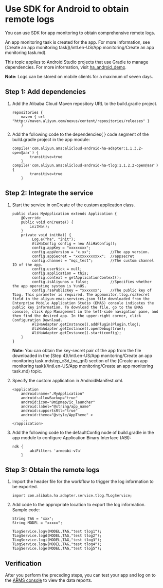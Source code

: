 # Use SDK for Android to obtain remote logs

You can use SDK for app monitoring to obtain comprehensive remote logs.

An app monitoring task is created for the app. For more information, see [Create an app monitoring task](/intl.en-US/App monitoring/Create an app monitoring task.md).

This topic applies to Android Studio projects that use Gradle to manage dependencies. For more information, visit [ha\_android\_demo](https://github.com/aliyun/alicloud-android-demo/tree/master/ha_android_demo).

**Note:** Logs can be stored on mobile clients for a maximum of seven days.

## Step 1: Add dependencies

1.  Add the Alibaba Cloud Maven repository URL to the build.gradle project.

    ```
    repositories {    
        maven { url "http://maven.aliyun.com/nexus/content/repositories/releases" }
        }
    ```

2.  Add the following code to the dependencies\{ \} code segment of the build.gradle project in the app module:

    ```
    compile('com.aliyun.ams:alicloud-android-ha-adapter:1.1.3.2-open@aar') {
            transitive=true
        }
    compile('com.aliyun.ams:alicloud-android-ha-tlog:1.1.2.2-open@aar') {
            transitive=true
        }
    ```


## Step 2: Integrate the service

1.  Start the service in onCreate of the custom application class.

    ```
    public class MyApplication extends Application {
        @Override
        public void onCreate() {
            initHa();
        }
        private void initHa() {
             Log.e("ha", "init");
             AliHaConfig config = new AliHaConfig();
             config.appKey = "xxxxxxxx";
             config.appVersion = "x.xx";         //The app version.
             config.appSecret = "xxxxxxxxxxxx";  //appsecret
             config.channel = "mqc_test";        //The custom channel ID of the app.
             config.userNick = null;
             config.application = this;
             config.context = getApplicationContext();
             config.isAliyunos = false;          //Specifies whether the app operating system is YunOS.
             config.rsaPublicKey = "xxxxxxx";    //The public key of TLog. This parameter is required. The appmonitor.tlog.rsaSecret field in the aliyun-emas-services.json file downloaded from the Enterprise Mobile Application Studio (EMAS) console indicates the public key information. To download the file, go to the EMAS console, click App Management in the left-side navigation pane, and then find the desired app. In the upper-right corner, click Configuration Download.
             AliHaAdapter.getInstance().addPlugin(Plugin.tlog);
             AliHaAdapter.getInstance().openDebug(true);
             AliHaAdapter.getInstance().start(config);
        }
    }
    ```

    **Note:** You can obtain the key-secret pair of the app from the file downloaded in the [Step 4](/intl.en-US/App monitoring/Create an app monitoring task.mdstep_c3d_tna_qn1) section of the [Create an app monitoring task](/intl.en-US/App monitoring/Create an app monitoring task.md) topic.

2.  Specify the custom application in AndroidManifest.xml.

    ```
    <application
        android:name=".MyApplication"
        android:allowBackup="true"
        android:icon="@mipmap/ic_launcher"
        android:label="@string/app_name"
        android:supportsRtl="true"
        android:theme="@style/AppTheme" >
        ...
    </application>
    ```

3.  Add the following code to the defaultConfig node of build.gradle in the app module to configure Application Binary Interface \(ABI\):

    ```
    ndk {
            abiFilters 'armeabi-v7a'
        }
    ```


## Step 3: Obtain the remote logs

1.  Import the header file for the workflow to trigger the log information to be exported.

    ```
    import com.alibaba.ha.adapter.service.tlog.TLogService;
    ```

2.  Add code to the appropriate location to export the log information. Sample code:

    ```
    String TAG = "xxx";
    String MODEL = "xxxxx";
    
    TLogService.logv(MODEL,TAG,"test tlog1");
    TLogService.logd(MODEL,TAG,"test tlog2");
    TLogService.logi(MODEL,TAG,"test tlog3");
    TLogService.logw(MODEL,TAG,"test tlog4");
    TLogService.loge(MODEL,TAG,"test tlog5");
    ```


## Verification

After you perform the preceding steps, you can test your app and log on to the [ARMS console](https://arms-intl.console.aliyun.com/#/home) to view the data reports.

